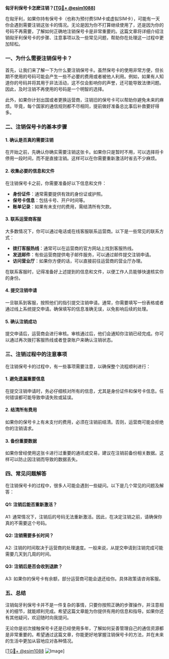 **匈牙利保号卡怎麽注销？[[TG💪+ @esim1088](https://t.me/s/esim1088)]**

在匈牙利，如果你持有保号卡（也称为预付费SIM卡或虚拟SIM卡），可能有一天你会遇到需要注销这张卡的情况。无论是因为你不打算继续使用了，还是因为你的号码不再需要，了解如何正确地注销保号卡是非常重要的。这篇文章将详细介绍注销匈牙利保号卡的步骤、注意事项以及一些常见问题，帮助你在处理这一过程中更加轻松。

### 一、为什么需要注销保号卡？

首先，让我们来了解一下为什么要注销保号卡。虽然保号卡的使用非常方便，但长期不使用的号码可能会产生一些不必要的费用或者被他人利用。例如，如果有人知道你的号码并将其用于非法活动，这不仅会影响你的声誉，还可能导致法律问题。因此，及时注销不再使用的号码是一个明智的选择。

此外，如果你计划出国或者更换运营商，注销旧的保号卡可以帮助你避免未来的麻烦。毕竟，每个国家的通信规则都不尽相同，提前做好准备总比事后补救要好得多。

### 二、注销保号卡的基本步骤

#### 1. 确认是否真的需要注销

在开始之前，先确认你确实需要注销这张卡。如果你只是暂时不用，可以选择将卡停用一段时间，而不是直接注销。这样可以在你需要重新激活时省去不少麻烦。

#### 2. 收集必要的信息和文件

在注销保号卡之前，你需要准备好以下信息和文件：

- **身份证件**：通常需要提供有效的身份证或护照。
- **保号卡信息**：包括卡号、开户时间等。
- **账单记录**：如果有未支付的费用，需结清所有欠款。

#### 3. 联系运营商客服

大多数情况下，你可以通过电话或在线客服联系运营商。以下是一些常见的联系方式：

- **拨打客服热线**：通常可以在运营商的官方网站上找到客服热线。
- **发送邮件**：有些运营商提供电子邮件服务，可以通过邮件提交注销申请。
- **访问营业厅**：如果你方便的话，可以直接前往运营商的营业厅办理。

在联系客服时，记得准备好上述提到的信息和文件，以便工作人员能够快速核实你的身份。

#### 4. 提交注销申请

一旦联系到客服，按照他们的指引提交注销申请。通常，你需要填写一份表格或者通过线上系统提交申请。确保填写的信息准确无误，以免影响后续的处理。

#### 5. 确认注销成功

提交申请后，运营商会进行审核。审核通过后，他们会通知你注销已经完成。你可以通过再次拨打客服热线或者登录账户来确认注销状态。

### 三、注销过程中的注意事项

在注销保号卡的过程中，有一些事项需要注意，以确保整个流程顺利进行：

#### 1. 避免遗漏重要信息

在提交注销申请时，务必仔细核对所有的信息，尤其是身份证件和保号卡信息。任何错误都可能导致申请失败或延误。

#### 2. 结清所有费用

如果你的保号卡上有未支付的费用，必须在注销前结清。否则，运营商可能会拒绝你的注销请求。

#### 3. 备份重要数据

如果你曾经使用这张卡进行过重要的通讯或交易，建议在注销前备份相关数据。这样可以防止因注销而导致的数据丢失。

### 四、常见问题解答

在注销保号卡的过程中，很多人可能会遇到一些疑问。以下是几个常见的问题及解答：

#### Q1: 注销后能否重新激活？

A1: 通常情况下，注销后的号码无法重新激活。因此，在决定注销之前，请确保你真的不需要这个号码。

#### Q2: 注销需要多长时间？

A2: 注销的时间取决于运营商的处理速度。一般来说，从提交申请到注销完成可能需要几天到几周的时间。

#### Q3: 注销后是否会收到退款？

A3: 如果你的保号卡有余额，部分运营商可能会退还给你。具体政策请咨询客服。

### 五、总结

注销匈牙利保号卡并不是一件复杂的事情，只要你按照正确的步骤操作，并注意相关的细节，就能顺利完成。希望这篇文章能为你提供有用的信息和指导。如果你还有其他疑问，欢迎随时向我提问。

无论你是初次接触保号卡还是已经使用多年，了解如何妥善管理自己的通信资源都是非常重要的。希望通过这篇文章，你能更好地掌握注销保号卡的方法，并在未来的生活中更加从容地应对各种情况。

[[TG💪+ @esim1088](https://t.me/s/esim1088) ![Image](https://i.postimg.cc/4NQfJmqS/Snipaste-2025-05-13-00-14-12.png)]